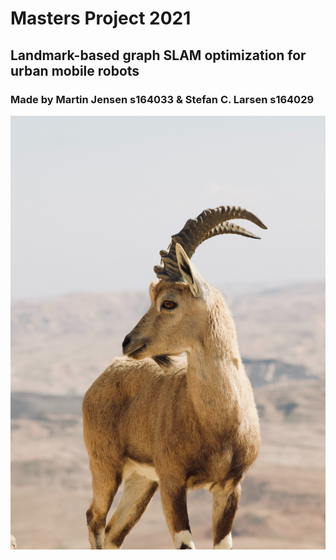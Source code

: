 # Masters Project 2021
## Landmark-based graph SLAM optimization for urban mobile robots
### Made by Martin Jensen s164033 & Stefan C. Larsen s164029

![plot](ged.jpg)

